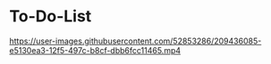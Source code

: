 # To-Do-List



https://user-images.githubusercontent.com/52853286/209436085-e5130ea3-12f5-497c-b8cf-dbb6fcc11465.mp4

